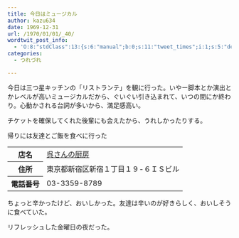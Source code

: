 ```yaml
---
title: 今日はミュージカル
author: kazu634
date: 1969-12-31
url: /1970/01/01/_40/
wordtwit_post_info:
  - 'O:8:"stdClass":13:{s:6:"manual";b:0;s:11:"tweet_times";i:1;s:5:"delay";i:0;s:7:"enabled";i:1;s:10:"separation";s:2:"60";s:7:"version";s:3:"3.7";s:14:"tweet_template";b:0;s:6:"status";i:2;s:6:"result";a:0:{}s:13:"tweet_counter";i:2;s:13:"tweet_log_ids";a:1:{i:0;i:4983;}s:9:"hash_tags";a:0:{}s:8:"accounts";a:1:{i:0;s:7:"kazu634";}}'
categories:
  - つれづれ

---
```

<div class="section">
<p>
    今日は三つ星キッチンの「リストランテ」を観に行った。いやー脚本とか演出とかレベルが高いミュージカルだから、ぐいぐい引き込まれて、いつの間にか終わり。心動かされる台詞が多いから、満足感高い。
</p>
  
<p>
    チケットを確保してくれた後輩にも会えたから、うれしかったりする。
</p>
  
<p>
    帰りには友達とご飯を食べに行った
</p>
  
<table>
<tr>
<th>
        店名
</th>
      
<td>
<a href="http://www.hotpepper.jp/strJ000244766/?vos=nhppalsa000016" onclick="__gaTracker('send', 'event', 'outbound-article', 'http://www.hotpepper.jp/strJ000244766/?vos=nhppalsa000016', '呉さんの厨房');" target="_blank">呉さんの厨房</a>
</td>
</tr>
    
<tr>
<th>
        住所
</th>
      
<td>
        東京都新宿区新宿１丁目１９-６ＩＳビル
</td>
</tr>
    
<tr>
<th>
        電話番号
</th>
      
<td>
        03-3359-8789
</td>
</tr>
</table>
  
<p>
    ちょっと辛かったけど、おいしかった。友達は辛いのが好きらしく、おいしそうに食べていた。
</p>
  
<p>
    リフレッシュした金曜日の夜だった。
</p>
</div>